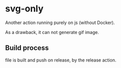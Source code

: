# svg-only

Another action running purely on js (without Docker).

As a drawback, it can not generate gif image.


## Build process

file is built and push on release, by the release action.